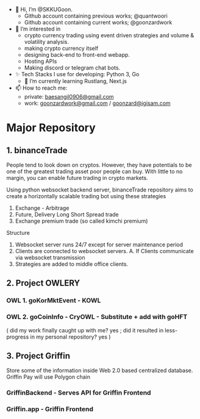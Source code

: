 - 👋 Hi, I’m @SKKUGoon. 
  - Github account containing previous works; @quantwoori
  - Github account containing current works; @goonzardwork
- 👀 I’m interested in 
  - crypto currency trading using event driven strategies and volume & volatility analysis.
  - making crypto currency itself
  - designing back-end to front-end webapp.
  - Hosting APIs 
  - Making discord or telegram chat bots.
- ✨ Tech Stacks I use for developing: Python 3, Go
  - 🌱 I’m currently learning Rustlang, Next.js
- 📫 How to reach me: 
  - private: baesangil0906@gmail.com 
  - work: goonzardwork@gmail.com / goonzard@igisam.com

<!---
SKKUGoon/SKKUGoon is a ✨ special ✨ repository because its `README.md` (this file) appears on your GitHub profile.
You can click the Preview link to take a look at your changes.
--->

# Major Repository

## 1. binanceTrade

<p>

People tend to look down on cryptos. However, they have potentials to be one of the greatest trading asset poor people can buy. With little to no margin, you can enable future trading in crypto markets.

</p>

<p> 

Using python websocket backend server, binanceTrade repository aims to create a horizontally scalable trading bot using these strategies
  
  1. Exchange - Arbitrage
  2. Future, Delivery Long Short Spread trade
  3. Exchange premium trade (so called kimchi premium)
  
</p>

<p>
Structure
  
  1. Websocket server runs 24/7 except for server maintenance period
  2. Clients are connected to websocket servers.
    A. If Clients communicate via websocket transmission
  3. Strategies are added to middle office clients.
  
</p>

## 2. Project OWLERY
### OWL 1. goKorMktEvent - KOWL
### OWL 2. goCoinInfo - CryOWL - Substitute + add with goHFT

<p>
  (
    did my work finally caught up with me? yes ; 
    did it resulted in less-progress in my personal repository? yes
  )
</p>


## 3. Project Griffin

<p>

Store some of the information inside Web 2.0 based centralized database. Griffin Pay will use Polygon chain

</p>

### GriffinBackend - Serves API for Griffin Frontend
### Griffin.app - Griffin Frontend
